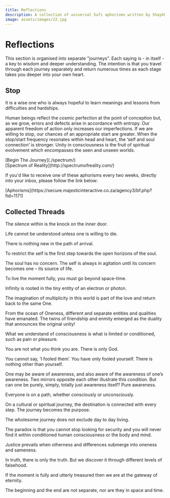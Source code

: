 ```yaml
---
title: Reflections
description: A collection of universal Sufi aphorisms written by Shaykh Fadhlalla Haeri
image: assets/images/22.jpg
---
```


# Reflections

This section is organised into separate "journeys". Each saying is - in itself - a key to wisdom and deeper understanding. The intention is that you travel through each journey separately and return numerous times as each stage takes you deeper into your own heart.

## Stop

<div class="callout6">
It is a wise one who is always hopeful to learn meanings and lessons from difficulties and hardships.
</div>

Human beings reflect the cosmic perfection at the point of conception but, as we grow, errors and defects arise in accordance with entropy. Our apparent freedom of action only increases our imperfections. If we are willing to stop, our chances of an appropriate start are greater. When the stop/start frequency resonates within head and heart, the ‘self and soul connection’ is stronger. Unity in consciousness is the fruit of spiritual evolvement which encompasses the seen and unseen worlds.

<div markdown="3" class="purchase-link">
[Begin The Journey](./spectrum/)
</div>

<div markdown="3" class="purchase-link">
[Spectrum of Reality](http://spectrumofreality.com/)
</div>

If you'd like to receive one of these aphorisms every two weeks, directly into your inbox, please follow the link below:

<div markdown="3" class="purchase-link">
[Aphorisms](https://secure.majesticinteractive.co.za/agency3/bf.php?fid=1171)
</div>

## Collected Threads

<div class="aphorism-text">

The silence within is the knock on the inner door.

<div class="div"></div>

Life cannot be understood unless one is willing to die.

<div class="div"></div>

There is nothing new in the path of arrival.

<div class="div"></div>

To restrict the self is the first step towards the open horizons of the soul.

<div class="div"></div>

The soul has no concern. The self is always in agitation until its concern becomes one – its source of life.

<div class="div"></div>

To live the moment fully, you must go beyond space-time.

<div class="div"></div>

Infinity is rooted in the tiny entity of an electron or photon.

<div class="div"></div>

The imagination of multiplicity in this world is part of the love and return back to the same One.

<div class="div"></div>

From the ocean of Oneness, different and separate entities and qualities have emanated. The twins of friendship and enmity emerged as the duality that announces the original unity!

<div class="div"></div>

What we understand of consciousness is what is limited or conditioned, such as pain or pleasure.

<div class="div"></div>

You are not what you think you are. There is only God.

<div class="div"></div>

You cannot say, ‘I fooled them’. You have only fooled yourself. There is nothing other than yourself.

<div class="div"></div>

One may be aware of awareness, and also aware of the awareness of one’s awareness. Two mirrors opposite each other illustrate this condition. But can one be purely, simply, totally just awareness itself? Pure awareness.

<div class="div"></div>

Everyone is on a path, whether consciously or unconsciously.

<div class="div"></div>

On a cultural or spiritual journey, the destination is connected with every step. The journey becomes the purpose.

<div class="div"></div>

The wholesome journey does not exclude day to day living.

<div class="div"></div>

The paradox is that you cannot stop looking for security and you will never find it within conditioned human consciousness or the body and mind.

<div class="div"></div>

Justice prevails when otherness and differences submerge into oneness and sameness.

<div class="div"></div>

In truth, there is only the truth. But we discover it through different levels of falsehood.

<div class="div"></div>

If the moment is fully and utterly treasured then we are at the gateway of eternity.

<div class="div"></div>

The beginning and the end are not separate, nor are they in space and time.

<div class="div"></div>

</div>